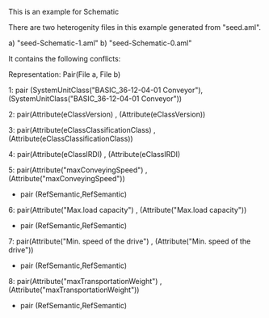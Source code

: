 This is an example for Schematic 

There are two heterogenity files in this example generated from "seed.aml".

a) "seed-Schematic-1.aml"
b) "seed-Schematic-0.aml"

It contains the following conflicts:

Representation: Pair(File a, File b)

1: pair (SystemUnitClass("BASIC_36-12-04-01 Conveyor"),(SystemUnitClass("BASIC_36-12-04-01 Conveyor"))

2: pair(Attribute(eClassVersion) , (Attribute(eClassVersion))

3: pair(Attribute(eClassClassificationClass) , (Attribute(eClassClassificationClass))

4: pair(Attribute(eClassIRDI) , (Attribute(eClassIRDI)


5: pair(Attribute("maxConveyingSpeed") , (Attribute("maxConveyingSpeed"))

  - pair (RefSemantic,RefSemantic)

6: pair(Attribute("Max.load capacity") , (Attribute("Max.load capacity"))

  - pair (RefSemantic,RefSemantic)

7: pair(Attribute("Min. speed of the drive") , (Attribute("Min. speed of the drive"))

  - pair (RefSemantic,RefSemantic)

8: pair(Attribute("maxTransportationWeight") , (Attribute("maxTransportationWeight"))

  - pair (RefSemantic,RefSemantic)
